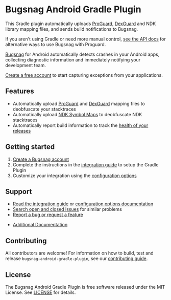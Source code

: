 Bugsnag Android Gradle Plugin
=============================

This Gradle plugin automatically uploads [ProGuard](https://developer.android.com/tools/help/proguard.html), [DexGuard](https://www.guardsquare.com/en/dexguard) and NDK library mapping files, and sends build notifications to Bugsnag.

If you aren't using Gradle or need more manual control, [see the API docs](https://docs.bugsnag.com/api/android-mapping-upload/) for alternative ways to use Bugsnag with Proguard.

[Bugsnag](https://bugsnag.com/platforms/android) for Android automatically detects crashes in your Android apps, collecting diagnostic information and immediately notifying your development team.

[Create a free account](https://bugsnag.com) to start capturing exceptions from your applications.

## Features

* Automatically upload [ProGuard](https://developer.android.com/tools/help/proguard.html) and [DexGuard](https://www.guardsquare.com/en/dexguard) mapping files to deobfuscate your stacktraces
* Automatically upload [NDK Symbol Maps](https://docs.bugsnag.com/api/ndk-symbol-mapping-upload/) to deobfuscate NDK stacktraces
* Automatically report build information to track the [health of your releases](https://docs.bugsnag.com/product/releases/)

## Getting started

1. [Create a Bugsnag account](https://bugsnag.com)
1. Complete the instructions in the [integration guide](https://docs.bugsnag.com/build-integrations/android-gradle-plugin/) to setup the Gradle Plugin
1. Customize your integration using the [configuration options](https://docs.bugsnag.com/build-integrations/android-gradle-plugin/#additional-configuration)

## Support

* [Read the integration guide](https://docs.bugsnag.com/build-integrations/android-gradle-plugin/) or [configuration options documentation](https://docs.bugsnag.com/build-integrations/android-gradle-plugin/#additional-configuration)
* [Search open and closed issues](https://github.com/bugsnag/bugsnag-android-gradle-plugin/issues?utf8=✓&q=is%3Aissue) for similar problems
* [Report a bug or request a feature](https://github.com/bugsnag/bugsnag-android-gradle-plugin/issues/new)
- [Additional Documentation](https://docs.bugsnag.com/api/android-mapping-upload/)

## Contributing

All contributors are welcome! For information on how to build, test
and release `bugsnag-android-gradle-plugin`, see our
[contributing guide](https://github.com/bugsnag/bugsnag-android-gradle-plugin/blob/master/CONTRIBUTING.md).


## License

The Bugsnag Android Gradle Plugin is free software released under the MIT License.
See [LICENSE](https://github.com/bugsnag/bugsnag-android-gradle-plugin/blob/master/LICENSE)
for details.

